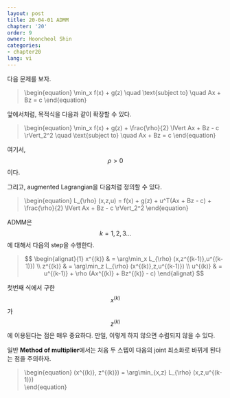```yaml
---
layout: post
title: 20-04-01 ADMM
chapter: '20'
order: 9
owner: Hooncheol Shin
categories:
- chapter20
lang: vi
---
```


다음 문제를 보자. 
>\begin{equation}
\min_x f(x) + g(z) \quad \text{subject to} \quad Ax + Bz = c
\end{equation}

앞에서처럼, 목적식을 다음과 같이 확장할 수 있다. 
>\begin{equation}
\min_x f(x) + g(z) + \frac{\rho}{2} \lVert Ax + Bz - c \rVert_2^2 \quad \text{subject to} \quad Ax + Bz = c
\end{equation}

여기서, $$\rho > 0$$ 이다. 

그리고, augmented Lagrangian을 다음처럼 정의할 수 있다.  
>\begin{equation}
L_{\rho} (x,z,u) = f(x) + g(z) + u^T(Ax + Bz - c) + \frac{\rho}{2} \lVert Ax + Bz - c \rVert_2^2
\end{equation}

ADMM은 $$k=1,2,3 \dots$$에 대해서 다음의 step을 수행한다. 
> $$
> \begin{alignat}{1}
> x^{(k)} & = \arg\min_x  L_{\rho} (x,z^{(k-1)},u^{(k-1)}) \\
> z^{(k)} & = \arg\min_z  L_{\rho} (x^{(k)},z,u^{(k-1)}) \\
> u^{(k)} & = u^{(k-1)} + \rho (Ax^{(k)} + Bz^{(k)} - c) 
> \end{alignat}
> $$

첫번째 식에서 구한 $$x^{(k)}$$가 $$z^{(k)}$$에 이용된다는 점은 매우 중요하다. 만일, 이렇게 하지 않으면 수렴되지 않을 수 있다.

일반 **Method of multiplier**에서는 처음 두 스텝이 다음의 joint 최소화로 바뀌게 된다는 점을 주의하자.
>\begin{equation}
(x^{(k)}, z^{(k)}) = \arg\min_{x,z} L_{\rho} (x,z,u^{(k-1)})     
\end{equation}

